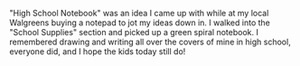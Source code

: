 "High School Notebook" was an idea I came up with while at my local Walgreens buying a notepad to jot my ideas down in.  I walked into the "School Supplies" section and picked up a green spiral notebook.  I remembered drawing and writing all over the covers of mine in high school, everyone did, and I hope the kids today still do!
<center><img src="https://github.com/Judd515/high-school-notebook/blob/main/Collection/4.png?raw=true></center>
